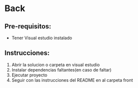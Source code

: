 # Back


## Pre-requisitos:


- Tener Visual estudio instalado


## Instrucciones:


1. Abrir la solucion o carpeta en visual estudio
2. Instalar dependencias faltantes(en caso de faltar)
3. Ejecutar proyecto
4. Seguir con las instrucciones del README en al carpeta front